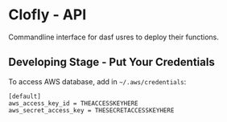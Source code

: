 # Clofly - API

Commandline interface for dasf usres to deploy their functions.

## Developing Stage - Put Your Credentials

To access AWS database, add in ```~/.aws/credentials```:

    [default]
    aws_access_key_id = THEACCESSKEYHERE
    aws_secret_access_key = THESECRETACCESSKEYHERE

